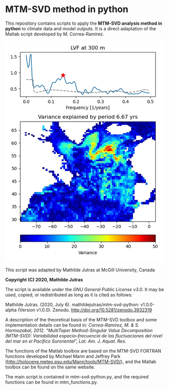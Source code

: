 # MTM-SVD method in python

This repository contains scripts to apply the **MTM-SVD analysis method in python** to climate data and model outputs. It is a direct adaptation of the Matlab script developed by M. Correa-Ramirez. 

![Example](/images/example.jpg)

This script was adapted by Mathilde Jutras at McGill University, Canada

**Copyright (C) 2020, Mathilde Jutras**

The script is available under the *GNU General Public License v3.0*.
It may be used, copied, or redistributed as long as it is cited as follows:

Mathilde Jutras. (2020, July 6). mathildejutras/mtm-svd-python: v1.0.0-alpha (Version v1.0.0). Zenodo. http://doi.org/10.5281/zenodo.3932319

A description of the theoretical basis of the MTM-SVD toolbox and some
implementation details can be found in:
*Correa-Ramirez, M. & S. Hormazabal, 2012. "MultiTaper Method-Singular Value
Decomposition (MTM-SVD): Variabilidad espacio–frecuencia de las
fluctuaciones del nivel del mar en el Pacífico Suroriental",
Lat. Am. J. Aquat. Res.*

The functions of the Matlab toolbox are based on the MTM-SVD FORTRAN functions
developed by Michael Mann and Jeffrey Park
(http://holocene.meteo.psu.edu/Mann/tools/MTM-SVD/),
and the Matlab toolbox can be found on the same website.

The main script is contained in mtm-svd-python.py, and the required functions can be found in mtm_functions.py.

